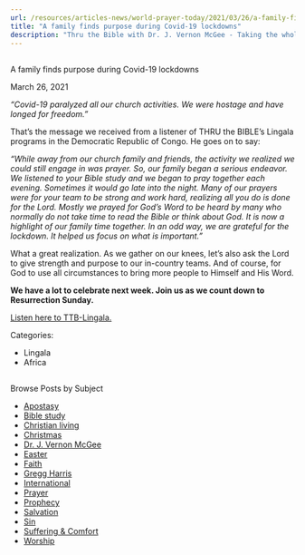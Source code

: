 ```yaml
---
url: /resources/articles-news/world-prayer-today/2021/03/26/a-family-finds-purpose-during-covid-19-lockdowns
title: "A family finds purpose during Covid-19 lockdowns"
description: "Thru the Bible with Dr. J. Vernon McGee - Taking the whole Word to the whole world"
---
```







## 
 A family finds purpose during Covid-19 lockdowns


March 26, 2021
![]()




*“Covid-19 paralyzed all our church activities. We were hostage and have longed for freedom.”*

That’s the message we received from a listener of THRU the BIBLE’s Lingala programs in the Democratic Republic of Congo. He goes on to say:

*“While away from our church family and friends, the activity we realized we could still engage in was prayer. So, our family began a serious endeavor. We listened to your Bible study and we began to pray together each evening. Sometimes it would go late into the night. Many of our prayers were for your team to be strong and work hard, realizing all you do is done for the Lord.* *Mostly we prayed for God’s Word to be heard by many who normally do not take time to read the Bible or think about God. It is now a highlight of our family time together. In an odd way, we are grateful for the lockdown. It helped us focus on what is important.”*

What a great realization. As we gather on our knees, let’s also ask the Lord to give strength and purpose to our in-country teams. And of course, for God to use all circumstances to bring more people to Himself and His Word. 

**We have a lot to celebrate next week. Join us as we count down to Resurrection Sunday.**

[Listen here to TTB-Lingala.](https://ttb.twr.org/home/day,0520/language,LIN)



Categories: 


* Lingala
* Africa









## 
 Browse Posts by Subject


* [Apostasy](/resources/articles-news/-in-tags/tags/Apostasy)
* [Bible study](/resources/articles-news/-in-tags/tags/Bible-study)
* [Christian living](/resources/articles-news/-in-tags/tags/Christian-living)
* [Christmas](/resources/articles-news/-in-tags/tags/Christmas)
* [Dr. J. Vernon McGee](/resources/articles-news/-in-tags/tags/Dr-J-Vernon-McGee)
* [Easter](/resources/articles-news/-in-tags/tags/easter)
* [Faith](/resources/articles-news/-in-tags/tags/Faith)
* [Gregg Harris](/resources/articles-news/-in-tags/tags/Gregg-Harris)
* [International](/resources/articles-news/-in-tags/tags/International)
* [Prayer](/resources/articles-news/-in-tags/tags/prayer)
* [Prophecy](/resources/articles-news/-in-tags/tags/Prophecy)
* [Salvation](/resources/articles-news/-in-tags/tags/Salvation)
* [Sin](/resources/articles-news/-in-tags/tags/sin)
* [Suffering & Comfort](/resources/articles-news/-in-tags/tags/Suffering-Comfort)
* [Worship](/resources/articles-news/-in-tags/tags/worship)






